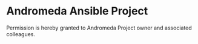 # Andromeda Ansible Project

Permission is hereby granted to Andromeda Project owner and associated colleagues.